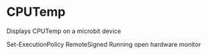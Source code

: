 # CPUTemp
Displays CPUTemp on a microbit device

Set-ExecutionPolicy RemoteSigned
Running open hardware monitor